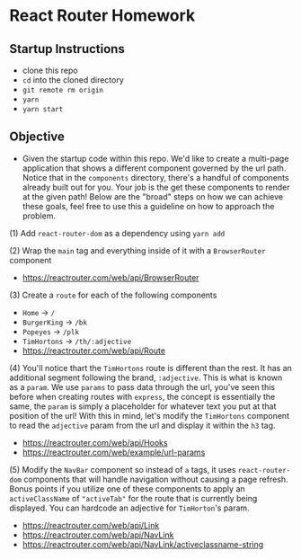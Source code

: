 # React Router Homework

## Startup Instructions

- clone this repo
- `cd` into the cloned directory
- `git remote rm origin`
- `yarn`
- `yarn start`

## Objective

- Given the startup code within this repo. We'd like to create a multi-page application that shows a different component governed by the url path. Notice that in the `components` directory, there's a handful of components already built out for you. Your job is the get these components to render at the given path! Below are the "broad" steps on how we can achieve these goals, feel free to use this a guideline on how to approach the problem.

(1) Add `react-router-dom` as a dependency using `yarn add`

(2) Wrap the `main` tag and everything inside of it with a `BrowserRouter` component

- https://reactrouter.com/web/api/BrowserRouter

(3) Create a `route` for each of the following components

- `Home` -> `/`
- `BurgerKing` -> `/bk`
- `Popeyes` -> `/plk`
- `TimHortons` -> `/th/:adjective`
- https://reactrouter.com/web/api/Route

(4) You'll notice thart the `TimHortons` route is different than the rest. It has an additional segment following the brand, `:adjective`. This is what is known as a `param`. We use `params` to pass data through the url, you've seen this before when creating routes with `express`, the concept is essentially the same, the `param` is simply a placeholder for whatever text you put at that position of the url! With this in mind, let's modify the `TimHortons` component to read the `adjective` param from the url and display it within the `h3` tag.

- https://reactrouter.com/web/api/Hooks
- https://reactrouter.com/web/example/url-params

(5) Modify the `NavBar` component so instead of `a` tags, it uses `react-router-dom` components that will handle navigation without causing a page refresh. Bonus points if you utilize one of these components to apply an `activeClassName` of `"activeTab"` for the route that is currently being displayed. You can hardcode an adjective for `TimHorton`'s param.

- https://reactrouter.com/web/api/Link
- https://reactrouter.com/web/api/NavLink
- https://reactrouter.com/web/api/NavLink/activeclassname-string
